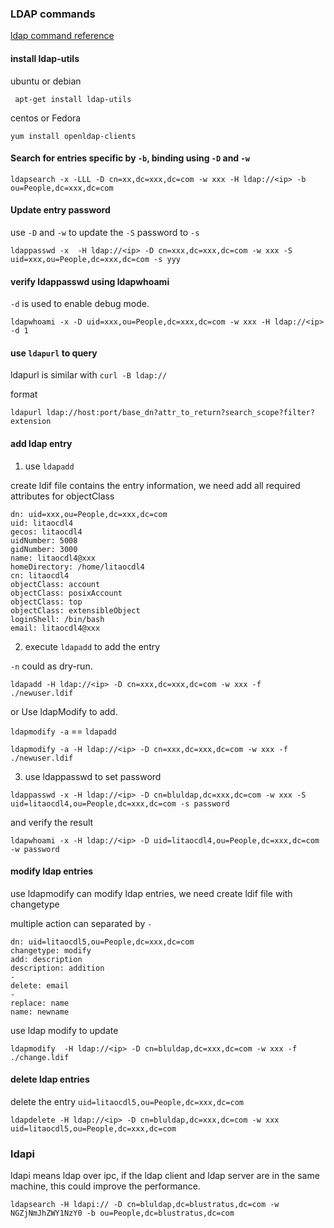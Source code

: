 

### LDAP commands

[ldap command reference](https://www.digitalocean.com/community/tutorials/how-to-manage-and-use-ldap-servers-with-openldap-utilities)

#### install ldap-utils

ubuntu or debian
```
 apt-get install ldap-utils
```

centos or Fedora
```
yum install openldap-clients
```
#### Search for entries specific by `-b`, binding using `-D` and `-w`
```
ldapsearch -x -LLL -D cn=xx,dc=xxx,dc=com -w xxx -H ldap://<ip> -b ou=People,dc=xxx,dc=com
```

#### Update entry password

use `-D` and `-w` to update the `-S` password to `-s`
```
ldappasswd -x  -H ldap://<ip> -D cn=xxx,dc=xxx,dc=com -w xxx -S uid=xxx,ou=People,dc=xxx,dc=com -s yyy

```

#### verify ldappasswd using ldapwhoami

`-d` is used to enable debug mode. 
```
ldapwhoami -x -D uid=xxx,ou=People,dc=xxx,dc=com -w xxx -H ldap://<ip> -d 1
```

#### use `ldapurl` to query

ldapurl is similar with `curl -B ldap://`

format

```
ldapurl ldap://host:port/base_dn?attr_to_return?search_scope?filter?extension
```

#### add ldap entry

1. use `ldapadd`

create ldif file contains the entry information, we need add all required attributes for objectClass
```
dn: uid=xxx,ou=People,dc=xxx,dc=com
uid: litaocdl4
gecos: litaocdl4
uidNumber: 5008
gidNumber: 3000
name: litaocdl4@xxx
homeDirectory: /home/litaocdl4
cn: litaocdl4
objectClass: account
objectClass: posixAccount
objectClass: top
objectClass: extensibleObject
loginShell: /bin/bash
email: litaocdl4@xxx

```

2. execute `ldapadd` to add the entry

`-n` could as dry-run.
```
ldapadd -H ldap://<ip> -D cn=xxx,dc=xxx,dc=com -w xxx -f ./newuser.ldif

```

or Use ldapModify to add.

`ldapmodify -a` == `ldapadd`

```
ldapmodify -a -H ldap://<ip> -D cn=xxx,dc=xxx,dc=com -w xxx -f ./newuser.ldif

```
3. use ldappasswd to set password 

```
ldappasswd -x -H ldap://<ip> -D cn=bluldap,dc=xxx,dc=com -w xxx -S uid=litaocdl4,ou=People,dc=xxx,dc=com -s password

```

and verify the result

```
ldapwhoami -x -H ldap://<ip> -D uid=litaocdl4,ou=People,dc=xxx,dc=com -w password
```

#### modify ldap entries

use ldapmodify can modify ldap entries, we need create ldif file with changetype

multiple action can separated by `-`
```
dn: uid=litaocdl5,ou=People,dc=xxx,dc=com
changetype: modify
add: description
description: addition
-
delete: email
-
replace: name
name: newname
```
use ldap modify to update
```
ldapmodify  -H ldap://<ip> -D cn=bluldap,dc=xxx,dc=com -w xxx -f ./change.ldif
```

#### delete ldap entries 

delete the entry `uid=litaocdl5,ou=People,dc=xxx,dc=com`

```
ldapdelete -H ldap://<ip> -D cn=bluldap,dc=xxx,dc=com -w xxx uid=litaocdl5,ou=People,dc=xxx,dc=com

```

### ldapi

ldapi means ldap over ipc, if the ldap client and ldap server are in the same machine, this could improve the performance. 

```
ldapsearch -H ldapi:// -D cn=bluldap,dc=blustratus,dc=com -w NGZjNmJhZWY1NzY0 -b ou=People,dc=blustratus,dc=com

```
